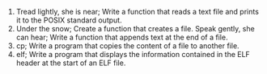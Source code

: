 1. Tread lightly, she is near; Write a function that reads a text file and prints it to the POSIX standard output.
2. Under the snow; Create a function that creates a file.
Speak gently, she can hear; Write a function that appends text at the end of a file.
3. cp; Write a program that copies the content of a file to another file.
4. elf; Write a program that displays the information contained in the ELF header at the start of an ELF file.
